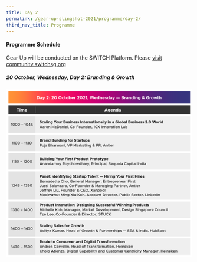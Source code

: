 ```yaml
---
title: Day 2
permalink: /gear-up-slingshot-2021/programme/day-2/
third_nav_title: Programme
---
```

#### Programme Schedule
Gear Up will be conducted on the SWITCH Platform. Please [visit community.switchsg.org](https://community.switchsg.org/)

##### 20 October, Wednesday, Day 2: Branding & Growth

![Alt text for image on Isomer site](/images/SLINGSHOT_131021_GUP_Prog_Day_2_Oct21_v2_20211013.png)